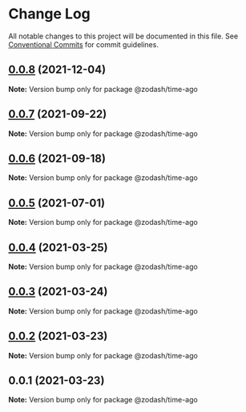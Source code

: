 # Change Log

All notable changes to this project will be documented in this file.
See [Conventional Commits](https://conventionalcommits.org) for commit guidelines.

## [0.0.8](https://github.com/zcorky/zodash/compare/@zodash/time-ago@0.0.7...@zodash/time-ago@0.0.8) (2021-12-04)

**Note:** Version bump only for package @zodash/time-ago





## [0.0.7](https://github.com/zcorky/zodash/compare/@zodash/time-ago@0.0.6...@zodash/time-ago@0.0.7) (2021-09-22)

**Note:** Version bump only for package @zodash/time-ago





## [0.0.6](https://github.com/zcorky/zodash/compare/@zodash/time-ago@0.0.5...@zodash/time-ago@0.0.6) (2021-09-18)

**Note:** Version bump only for package @zodash/time-ago





## [0.0.5](https://github.com/zcorky/zodash/compare/@zodash/time-ago@0.0.4...@zodash/time-ago@0.0.5) (2021-07-01)

**Note:** Version bump only for package @zodash/time-ago





## [0.0.4](https://github.com/zcorky/zodash/compare/@zodash/time-ago@0.0.3...@zodash/time-ago@0.0.4) (2021-03-25)

**Note:** Version bump only for package @zodash/time-ago





## [0.0.3](https://github.com/zcorky/zodash/compare/@zodash/time-ago@0.0.2...@zodash/time-ago@0.0.3) (2021-03-24)

**Note:** Version bump only for package @zodash/time-ago





## [0.0.2](https://github.com/zcorky/zodash/compare/@zodash/time-ago@0.0.1...@zodash/time-ago@0.0.2) (2021-03-23)

**Note:** Version bump only for package @zodash/time-ago





## 0.0.1 (2021-03-23)

**Note:** Version bump only for package @zodash/time-ago
